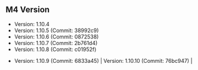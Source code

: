 ## M4 Version

-   Version: 1.10.4
-   Version: 1.10.5 (Commit: 38992c9)
-   Version: 1.10.6 (Commit: 0872538)
-   Version: 1.10.7 (Commit: 2b761d4)
-   Version: 1.10.8 (Commit: c01952f)

*   Version: 1.10.9 (Commit: 6833a45)
| Version: 1.10.10 (Commit: 76bc947) |
